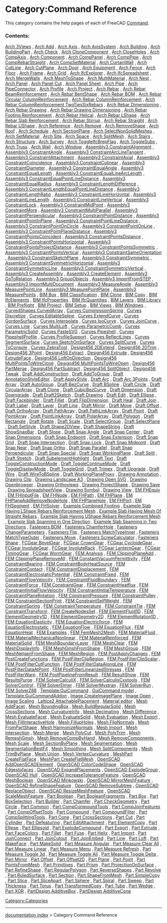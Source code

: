 # Category:Command Reference
This category contains the help pages of each of FreeCAD [Command](Command.md).

### Contents:

[Arch 3Views](Arch_3Views.md) , [Arch Add](Arch_Add.md) , [Arch Axis](Arch_Axis.md) , [Arch AxisSystem](Arch_AxisSystem.md) , [Arch Building](Arch_Building.md) , [Arch BuildingPart](Arch_BuildingPart.md) , [Arch Check](Arch_Check.md) , [Arch CloneComponent](Arch_CloneComponent.md) , [Arch CloseHoles](Arch_CloseHoles.md) , [Arch CompAxis](Arch_CompAxis.md) , [Arch Component](Arch_Component.md) , [Arch CompPanel](Arch_CompPanel.md) , [Arch CompPipe](Arch_CompPipe.md) , [Arch CompRebarStraight](Arch_CompRebarStraight.md) , [Arch CompSetMaterial](Arch_CompSetMaterial.md) , [Arch CurtainWall](Arch_CurtainWall.md) , [Arch CutLine](Arch_CutLine.md) , [Arch CutPlane](Arch_CutPlane.md) , [Arch Door](Arch_Door.md) , [Arch Equipment](Arch_Equipment.md) , [Arch Fence](Arch_Fence.md) , [Arch Floor](Arch_Floor.md) , [Arch Frame](Arch_Frame.md) , [Arch Grid](Arch_Grid.md) , [Arch IfcExplorer](Arch_IfcExplorer.md) , [Arch IfcSpreadsheet](Arch_IfcSpreadsheet.md) , [Arch MergeWalls](Arch_MergeWalls.md) , [Arch MeshToShape](Arch_MeshToShape.md) , [Arch MultiMaterial](Arch_MultiMaterial.md) , [Arch Nest](Arch_Nest.md) , [Arch Panel](Arch_Panel.md) , [Arch Panel Cut](Arch_Panel_Cut.md) , [Arch Panel Sheet](Arch_Panel_Sheet.md) , [Arch Pipe](Arch_Pipe.md) , [Arch PipeConnector](Arch_PipeConnector.md) , [Arch Profile](Arch_Profile.md) , [Arch Project](Arch_Project.md) , [Arch Rebar](Arch_Rebar.md) , [Arch Rebar BeamReinforcement](Arch_Rebar_BeamReinforcement.md) , [Arch Rebar BentShape](Arch_Rebar_BentShape.md) , [Arch Rebar BOM](Arch_Rebar_BOM.md) , [Arch Rebar Circular ColumnReinforcement](Arch_Rebar_Circular_ColumnReinforcement.md) , [Arch Rebar ColumnReinforcement](Arch_Rebar_ColumnReinforcement.md) , [Arch Rebar ColumnReinforcement TwoTiesSixRebars](Arch_Rebar_ColumnReinforcement_TwoTiesSixRebars.md) , [Arch Rebar Dimensioning](Arch_Rebar_Dimensioning.md) , [Arch Rebar Drawing](Arch_Rebar_Drawing.md) , [Arch Rebar Drawing Dimensioning](Arch_Rebar_Drawing_Dimensioning.md) , [Arch Rebar Footing Reinforcement](Arch_Rebar_Footing_Reinforcement.md) , [Arch Rebar Helical](Arch_Rebar_Helical.md) , [Arch Rebar LShape](Arch_Rebar_LShape.md) , [Arch Rebar Slab Reinforcement](Arch_Rebar_Slab_Reinforcement.md) , [Arch Rebar Stirrup](Arch_Rebar_Stirrup.md) , [Arch Rebar Straight](Arch_Rebar_Straight.md) , [Arch Rebar UShape](Arch_Rebar_UShape.md) , [Arch Reference](Arch_Reference.md) , [Arch Remove](Arch_Remove.md) , [Arch RemoveShape](Arch_RemoveShape.md) , [Arch Roof](Arch_Roof.md) , [Arch Schedule](Arch_Schedule.md) , [Arch SectionPlane](Arch_SectionPlane.md) , [Arch SelectNonSolidMeshes](Arch_SelectNonSolidMeshes.md) , [Arch SetMaterial](Arch_SetMaterial.md) , [Arch Site](Arch_Site.md) , [Arch Space](Arch_Space.md) , [Arch SplitMesh](Arch_SplitMesh.md) , [Arch Stairs](Arch_Stairs.md) , [Arch Structure](Arch_Structure.md) , [Arch Survey](Arch_Survey.md) , [Arch ToggleIfcBrepFlag](Arch_ToggleIfcBrepFlag.md) , [Arch ToggleSubs](Arch_ToggleSubs.md) , [Arch Truss](Arch_Truss.md) , [Arch Wall](Arch_Wall.md) , [Arch Window](Arch_Window.md) , [Assembly3 ConstraintAlignment](Assembly3_ConstraintAlignment.md) , [Assembly3 ConstraintAngle](Assembly3_ConstraintAngle.md) , [Assembly3 ConstraintArcLineTangent](Assembly3_ConstraintArcLineTangent.md) , [Assembly3 ConstraintAttachment](Assembly3_ConstraintAttachment.md) , [Assembly3 ConstraintAxial](Assembly3_ConstraintAxial.md) , [Assembly3 ConstraintCoincidence](Assembly3_ConstraintCoincidence.md) , [Assembly3 ConstraintColinear](Assembly3_ConstraintColinear.md) , [Assembly3 ConstraintDiameter](Assembly3_ConstraintDiameter.md) , [Assembly3 ConstraintEqualAngle](Assembly3_ConstraintEqualAngle.md) , [Assembly3 ConstraintEqualLength](Assembly3_ConstraintEqualLength.md) , [Assembly3 ConstraintEqualLineArcLength](Assembly3_ConstraintEqualLineArcLength.md) , [Assembly3 ConstraintEqualPointLineDistance](Assembly3_ConstraintEqualPointLineDistance.md) , [Assembly3 ConstraintEqualRadius](Assembly3_ConstraintEqualRadius.md) , [Assembly3 ConstraintLengthDifference](Assembly3_ConstraintLengthDifference.md) , [Assembly3 ConstraintLengthEqualPointLineDistance](Assembly3_ConstraintLengthEqualPointLineDistance.md) , [Assembly3 ConstraintLengthRatio](Assembly3_ConstraintLengthRatio.md) , [Assembly3 ConstraintLineHorizontal](Assembly3_ConstraintLineHorizontal.md) , [Assembly3 ConstraintLineLength](Assembly3_ConstraintLineLength.md) , [Assembly3 ConstraintLineVertical](Assembly3_ConstraintLineVertical.md) , [Assembly3 ConstraintLock](Assembly3_ConstraintLock.md) , [Assembly3 ConstraintMidPoint](Assembly3_ConstraintMidPoint.md) , [Assembly3 ConstraintMore](Assembly3_ConstraintMore.md) , [Assembly3 ConstraintMultiParallel](Assembly3_ConstraintMultiParallel.md) , [Assembly3 ConstraintPerpendicular](Assembly3_ConstraintPerpendicular.md) , [Assembly3 ConstraintPointDistance](Assembly3_ConstraintPointDistance.md) , [Assembly3 ConstraintPointInPlane](Assembly3_ConstraintPointInPlane.md) , [Assembly3 ConstraintPointLineDistance](Assembly3_ConstraintPointLineDistance.md) , [Assembly3 ConstraintPointOnCircle](Assembly3_ConstraintPointOnCircle.md) , [Assembly3 ConstraintPointOnLine](Assembly3_ConstraintPointOnLine.md) , [Assembly3 ConstraintPointPlaneDistance](Assembly3_ConstraintPointPlaneDistance.md) , [Assembly3 ConstraintPointsCoincident](Assembly3_ConstraintPointsCoincident.md) , [Assembly3 ConstraintPointsDistance](Assembly3_ConstraintPointsDistance.md) , [Assembly3 ConstraintPointsHorizontal](Assembly3_ConstraintPointsHorizontal.md) , [Assembly3 ConstraintPointsProjectDistance](Assembly3_ConstraintPointsProjectDistance.md) , [Assembly3 ConstraintPointsSymmetric](Assembly3_ConstraintPointsSymmetric.md) , [Assembly3 ConstraintPointsVertical](Assembly3_ConstraintPointsVertical.md) , [Assembly3 ConstraintSameOrientation](Assembly3_ConstraintSameOrientation.md) , [Assembly3 ConstraintSketchPlane](Assembly3_ConstraintSketchPlane.md) , [Assembly3 ConstraintSymmetric](Assembly3_ConstraintSymmetric.md) , [Assembly3 ConstraintSymmetricHorizontal](Assembly3_ConstraintSymmetricHorizontal.md) , [Assembly3 ConstraintSymmetricLine](Assembly3_ConstraintSymmetricLine.md) , [Assembly3 ConstraintSymmetricVertical](Assembly3_ConstraintSymmetricVertical.md) , [Assembly3 CreateAssembly](Assembly3_CreateAssembly.md) , [Assembly3 CreateElement](Assembly3_CreateElement.md) , [Assembly3 GoToRelation](Assembly3_GoToRelation.md) , [Assembly3 GroupObjects](Assembly3_GroupObjects.md) , [Assembly3 ImportFromSTEP](Assembly3_ImportFromSTEP.md) , [Assembly3 ImportMultiDocument](Assembly3_ImportMultiDocument.md) , [Assembly3 MeasureAngle](Assembly3_MeasureAngle.md) , [Assembly3 MeasurePointLine](Assembly3_MeasurePointLine.md) , [Assembly3 MeasurePointPlane](Assembly3_MeasurePointPlane.md) , [Assembly3 MeasurePoints](Assembly3_MeasurePoints.md) , [BIM Box](BIM_Box.md) , [BIM Classification](BIM_Classification.md) , [BIM Clone](BIM_Clone.md) , [BIM Copy](BIM_Copy.md) , [BIM IfcElements](BIM_IfcElements.md) , [BIM IfcProperties](BIM_IfcProperties.md) , [BIM IfcQuantities](BIM_IfcQuantities.md) , [BIM Layers](BIM_Layers.md) , [BIM Library](BIM_Library.md) , [BIM Preflight](BIM_Preflight.md) , [BIM Project](BIM_Project.md) , [BIM Setup](BIM_Setup.md) , [BIM Views](BIM_Views.md) , [BIM Windows](BIM_Windows.md) , [CurvedShapes CurvedArray](CurvedShapes_CurvedArray.md) , [Curves CompressionSpring](Curves_CompressionSpring.md) , [Curves Discretize](Curves_Discretize.md) , [Curves EditableSpline](Curves_EditableSpline.md) , [Curves ExtendCurve](Curves_ExtendCurve.md) , [Curves GordonSurface](Curves_GordonSurface.md) , [Curves Interpolate](Curves_Interpolate.md) , [Curves IsoCurve](Curves_IsoCurve.md) , [Curves JoinCurve](Curves_JoinCurve.md) , [Curves Line](Curves_Line.md) , [Curves MultiLoft](Curves_MultiLoft.md) , [Curves ParametricComb](Curves_ParametricComb.md) , [Curves ParametricSolid](Curves_ParametricSolid.md) , [Curves PasteSVG](Curves_PasteSVG.md) , [Curves Pipeshell](Curves_Pipeshell.md) , [Curves PipeshellProfile](Curves_PipeshellProfile.md) , [Curves ProfileSupport](Curves_ProfileSupport.md) , [Curves ReflectLines](Curves_ReflectLines.md) , [Curves SegmentSurface](Curves_SegmentSurface.md) , [Curves SketchOnSurface](Curves_SketchOnSurface.md) , [Curves SplitCurve](Curves_SplitCurve.md) , [Curves ToConsole](Curves_ToConsole.md) , [Curves ZebraTool](Curves_ZebraTool.md) , [Design456 2DExtend](Design456_2DExtend.md) , [Design456 2DTrim](Design456_2DTrim.md) , [Design456 3Point](Design456_3Point.md) , [Design456 Extract](Design456_Extract.md) , [Design456 Extrude](Design456_Extrude.md) , [Design456 ExtrudeFace](Design456_ExtrudeFace.md) , [Design456 LoftOnDirection](Design456_LoftOnDirection.md) , [Design456 MultiPointsToWireClose](Design456_MultiPointsToWireClose.md) , [Design456 MultiPointsToWireOpen](Design456_MultiPointsToWireOpen.md) , [Design456 PartMerge](Design456_PartMerge.md) , [Design456 PartSubtract](Design456_PartSubtract.md) , [Design456 SplitObject](Design456_SplitObject.md) , [Design456 Tweak](Design456_Tweak.md) , [Draft AddConstruction](Draft_AddConstruction.md) , [Draft AddToGroup](Draft_AddToGroup.md) , [Draft AnnotationStyleEditor](Draft_AnnotationStyleEditor.md) , [Draft ApplyStyle](Draft_ApplyStyle.md) , [Draft Arc](Draft_Arc.md) , [Draft Arc 3Points](Draft_Arc_3Points.md) , [Draft Array](Draft_Array.md) , [Draft AutoGroup](Draft_AutoGroup.md) , [Draft BezCurve](Draft_BezCurve.md) , [Draft BSpline](Draft_BSpline.md) , [Draft Circle](Draft_Circle.md) , [Draft CircularArray](Draft_CircularArray.md) , [Draft Clone](Draft_Clone.md) , [Draft CubicBezCurve](Draft_CubicBezCurve.md) , [Draft Dimension](Draft_Dimension.md) , [Draft Downgrade](Draft_Downgrade.md) , [Draft Draft2Sketch](Draft_Draft2Sketch.md) , [Draft Drawing](Draft_Drawing.md) , [Draft Edit](Draft_Edit.md) , [Draft Ellipse](Draft_Ellipse.md) , [Draft Facebinder](Draft_Facebinder.md) , [Draft Fillet](Draft_Fillet.md) , [Draft FlipDimension](Draft_FlipDimension.md) , [Draft Heal](Draft_Heal.md) , [Draft Join](Draft_Join.md) , [Draft Label](Draft_Label.md) , [Draft Layer](Draft_Layer.md) , [Draft Line](Draft_Line.md) , [Draft Mirror](Draft_Mirror.md) , [Draft Move](Draft_Move.md) , [Draft Offset](Draft_Offset.md) , [Draft OrthoArray](Draft_OrthoArray.md) , [Draft PathArray](Draft_PathArray.md) , [Draft PathLinkArray](Draft_PathLinkArray.md) , [Draft Point](Draft_Point.md) , [Draft PointArray](Draft_PointArray.md) , [Draft PointLinkArray](Draft_PointLinkArray.md) , [Draft PolarArray](Draft_PolarArray.md) , [Draft Polygon](Draft_Polygon.md) , [Draft Rectangle](Draft_Rectangle.md) , [Draft Rotate](Draft_Rotate.md) , [Draft Scale](Draft_Scale.md) , [Draft SelectGroup](Draft_SelectGroup.md) , [Draft SelectPlane](Draft_SelectPlane.md) , [Draft SetStyle](Draft_SetStyle.md) , [Draft Shape2DView](Draft_Shape2DView.md) , [Draft ShapeString](Draft_ShapeString.md) , [Draft ShowSnapBar](Draft_ShowSnapBar.md) , [Draft Slope](Draft_Slope.md) , [Draft Snap Angle](Draft_Snap_Angle.md) , [Draft Snap Center](Draft_Snap_Center.md) , [Draft Snap Dimensions](Draft_Snap_Dimensions.md) , [Draft Snap Endpoint](Draft_Snap_Endpoint.md) , [Draft Snap Extension](Draft_Snap_Extension.md) , [Draft Snap Grid](Draft_Snap_Grid.md) , [Draft Snap Intersection](Draft_Snap_Intersection.md) , [Draft Snap Lock](Draft_Snap_Lock.md) , [Draft Snap Midpoint](Draft_Snap_Midpoint.md) , [Draft Snap Near](Draft_Snap_Near.md) , [Draft Snap Ortho](Draft_Snap_Ortho.md) , [Draft Snap Parallel](Draft_Snap_Parallel.md) , [Draft Snap Perpendicular](Draft_Snap_Perpendicular.md) , [Draft Snap Special](Draft_Snap_Special.md) , [Draft Snap WorkingPlane](Draft_Snap_WorkingPlane.md) , [Draft Split](Draft_Split.md) , [Draft Stretch](Draft_Stretch.md) , [Draft SubelementHighlight](Draft_SubelementHighlight.md) , [Draft Text](Draft_Text.md) , [Draft ToggleConstructionMode](Draft_ToggleConstructionMode.md) , [Draft ToggleContinueMode](Draft_ToggleContinueMode.md) , [Draft ToggleDisplayMode](Draft_ToggleDisplayMode.md) , [Draft ToggleGrid](Draft_ToggleGrid.md) , [Draft Trimex](Draft_Trimex.md) , [Draft Upgrade](Draft_Upgrade.md) , [Draft Wire](Draft_Wire.md) , [Draft WireToBSpline](Draft_WireToBSpline.md) , [Draft WorkingPlaneProxy](Draft_WorkingPlaneProxy.md) , [Drawing Annotation](Drawing_Annotation.md) , [Drawing Clip](Drawing_Clip.md) , [Drawing Landscape A3](Drawing_Landscape_A3.md) , [Drawing Open SVG](Drawing_Open_SVG.md) , [Drawing Openbrowser](Drawing_Openbrowser.md) , [Drawing Orthoviews](Drawing_Orthoviews.md) , [Drawing ProjectShape](Drawing_ProjectShape.md) , [Drawing Save](Drawing_Save.md) , [Drawing SpreadsheetView](Drawing_SpreadsheetView.md) , [Drawing Symbol](Drawing_Symbol.md) , [Drawing View](Drawing_View.md) , [EM FHEquiv](EM_FHEquiv.md) , [EM FHInputFile](EM_FHInputFile.md) , [EM FHNode](EM_FHNode.md) , [EM FHPath](EM_FHPath.md) , [EM FHPlane](EM_FHPlane.md) , [EM FHPlaneAddRemoveNodeHole](EM_FHPlaneAddRemoveNodeHole.md) , [EM FHPlaneHole](EM_FHPlaneHole.md) , [EM FHPort](EM_FHPort.md) , [EM FHSegment](EM_FHSegment.md) , [EM FHSolver](EM_FHSolver.md) , [Example Combined Footing](Example_Combined_Footing.md) , [Example Slab Having LShape Rebars Reinforcement Mesh](Example_Slab_Having_LShape_Rebars_Reinforcement_Mesh.md) , [Example Slab Having Mesh Of Straight Rebars](Example_Slab_Having_Mesh_Of_Straight_Rebars.md) , [Example Slab Having UShape Rebars Reinforcement Mesh](Example_Slab_Having_UShape_Rebars_Reinforcement_Mesh.md) , [Example Slab Spanning in One Direction](Example_Slab_Spanning_in_One_Direction.md) , [Example Slab Spanning in Two Directions](Example_Slab_Spanning_in_Two_Directions.md) , [Fasteners BOM](Fasteners_BOM.md) , [Fasteners ChamferHole](Fasteners_ChamferHole.md) , [Fasteners ChangeParameters](Fasteners_ChangeParameters.md) , [Fasteners Flip](Fasteners_Flip.md) , [Fasteners MatchTypeInner](Fasteners_MatchTypeInner.md) , [Fasteners MatchTypeOuter](Fasteners_MatchTypeOuter.md) , [Fasteners Move](Fasteners_Move.md) , [Fasteners ScrewCalculator](Fasteners_ScrewCalculator.md) , [Fasteners Shape](Fasteners_Shape.md) , [FCGear BevelGear](FCGear_BevelGear.md) , [FCGear CrownGear](FCGear_CrownGear.md) , [FCGear CycloideGear](FCGear_CycloideGear.md) , [FCGear InvoluteGear](FCGear_InvoluteGear.md) , [FCGear InvoluteRack](FCGear_InvoluteRack.md) , [FCGear LanternGear](FCGear_LanternGear.md) , [FCGear TimingGear](FCGear_TimingGear.md) , [FCGear WormGear](FCGear_WormGear.md) , [FEM Analysis](FEM_Analysis.md) , [FEM ClippingPlaneAdd](FEM_ClippingPlaneAdd.md) , [FEM ClippingPlaneRemoveAll](FEM_ClippingPlaneRemoveAll.md) , [FEM ConstantVacuumPermittivity](FEM_ConstantVacuumPermittivity.md) , [FEM ConstraintBearing](FEM_ConstraintBearing.md) , [FEM ConstraintBodyHeatSource](FEM_ConstraintBodyHeatSource.md) , [FEM ConstraintContact](FEM_ConstraintContact.md) , [FEM ConstraintDisplacement](FEM_ConstraintDisplacement.md) , [FEM ConstraintElectrostaticPotential](FEM_ConstraintElectrostaticPotential.md) , [FEM ConstraintFixed](FEM_ConstraintFixed.md) , [FEM ConstraintFlowVelocity](FEM_ConstraintFlowVelocity.md) , [FEM ConstraintFluidBoundary](FEM_ConstraintFluidBoundary.md) , [FEM ConstraintForce](FEM_ConstraintForce.md) , [FEM ConstraintGear](FEM_ConstraintGear.md) , [FEM ConstraintHeatflux](FEM_ConstraintHeatflux.md) , [FEM ConstraintInitialFlowVelocity](FEM_ConstraintInitialFlowVelocity.md) , [FEM ConstraintInitialTemperature](FEM_ConstraintInitialTemperature.md) , [FEM ConstraintPlaneRotation](FEM_ConstraintPlaneRotation.md) , [FEM ConstraintPressure](FEM_ConstraintPressure.md) , [FEM ConstraintPulley](FEM_ConstraintPulley.md) , [FEM ConstraintSectionPrint](FEM_ConstraintSectionPrint.md) , [FEM ConstraintSelfWeight](FEM_ConstraintSelfWeight.md) , [FEM ConstraintSpring](FEM_ConstraintSpring.md) , [FEM ConstraintTemperature](FEM_ConstraintTemperature.md) , [FEM ConstraintTie](FEM_ConstraintTie.md) , [FEM ConstraintTransform](FEM_ConstraintTransform.md) , [FEM CreateNodesSet](FEM_CreateNodesSet.md) , [FEM ElementFluid1D](FEM_ElementFluid1D.md) , [FEM ElementGeometry1D](FEM_ElementGeometry1D.md) , [FEM ElementGeometry2D](FEM_ElementGeometry2D.md) , [FEM ElementRotation1D](FEM_ElementRotation1D.md) , [FEM EquationElasticity](FEM_EquationElasticity.md) , [FEM EquationElectricforce](FEM_EquationElectricforce.md) , [FEM EquationElectrostatic](FEM_EquationElectrostatic.md) , [FEM EquationFlow](FEM_EquationFlow.md) , [FEM EquationFlux](FEM_EquationFlux.md) , [FEM EquationHeat](FEM_EquationHeat.md) , [FEM Examples](FEM_Examples.md) , [FEM FemMesh2Mesh](FEM_FemMesh2Mesh.md) , [FEM MaterialFluid](FEM_MaterialFluid.md) , [FEM MaterialMechanicalNonlinear](FEM_MaterialMechanicalNonlinear.md) , [FEM MaterialReinforced](FEM_MaterialReinforced.md) , [FEM MaterialSolid](FEM_MaterialSolid.md) , [FEM MeshBoundaryLayer](FEM_MeshBoundaryLayer.md) , [FEM MeshClear](FEM_MeshClear.md) , [FEM MeshDisplayInfo](FEM_MeshDisplayInfo.md) , [FEM MeshGmshFromShape](FEM_MeshGmshFromShape.md) , [FEM MeshGroup](FEM_MeshGroup.md) , [FEM MeshNetgenFromShape](FEM_MeshNetgenFromShape.md) , [FEM MeshRegion](FEM_MeshRegion.md) , [FEM PostApplyChanges](FEM_PostApplyChanges.md) , [FEM PostCreateFunctions](FEM_PostCreateFunctions.md) , [FEM PostFilterClipRegion](FEM_PostFilterClipRegion.md) , [FEM PostFilterClipScalar](FEM_PostFilterClipScalar.md) , [FEM PostFilterCutFunction](FEM_PostFilterCutFunction.md) , [FEM PostFilterDataAlongLine](FEM_PostFilterDataAlongLine.md) , [FEM PostFilterDataAtPoint](FEM_PostFilterDataAtPoint.md) , [FEM PostFilterLinearizedStresses](FEM_PostFilterLinearizedStresses.md) , [FEM PostFilterWarp](FEM_PostFilterWarp.md) , [FEM PostPipelineFromResult](FEM_PostPipelineFromResult.md) , [FEM ResultShow](FEM_ResultShow.md) , [FEM ResultsPurge](FEM_ResultsPurge.md) , [FEM SolverCalculiX](FEM_SolverCalculiX.md) , [FEM SolverCalculixCxxtools](FEM_SolverCalculixCxxtools.md) , [FEM SolverControl](FEM_SolverControl.md) , [FEM SolverElmer](FEM_SolverElmer.md) , [FEM SolverMystran](FEM_SolverMystran.md) , [FEM SolverRun](FEM_SolverRun.md) , [FEM SolverZ88](FEM_SolverZ88.md) , [Template:GuiCommand](Template:GuiCommand.md) , [GuiCommand model](GuiCommand_model.md) , [Template:GuiCommandAddon](Template:GuiCommandAddon.md) , [Image CreateImagePlane](Image_CreateImagePlane.md) , [Image Open](Image_Open.md) , [Image Scaling](Image_Scaling.md) , [Lattice2 AttachablePlacement](Lattice2_AttachablePlacement.md) , [Material editor](Material_editor.md) , [Mesh AddFacet](Mesh_AddFacet.md) , [Mesh BoundingBox](Mesh_BoundingBox.md) , [Mesh BuildRegularSolid](Mesh_BuildRegularSolid.md) , [Mesh CrossSections](Mesh_CrossSections.md) , [Mesh CurvatureInfo](Mesh_CurvatureInfo.md) , [Mesh Decimating](Mesh_Decimating.md) , [Mesh Difference](Mesh_Difference.md) , [Mesh EvaluateFacet](Mesh_EvaluateFacet.md) , [Mesh EvaluateSolid](Mesh_EvaluateSolid.md) , [Mesh Evaluation](Mesh_Evaluation.md) , [Mesh Export](Mesh_Export.md) , [Mesh FillInteractiveHole](Mesh_FillInteractiveHole.md) , [Mesh FillupHoles](Mesh_FillupHoles.md) , [Mesh FlipNormals](Mesh_FlipNormals.md) , [Mesh FromPartShape](Mesh_FromPartShape.md) , [Mesh HarmonizeNormals](Mesh_HarmonizeNormals.md) , [Mesh Import](Mesh_Import.md) , [Mesh Intersection](Mesh_Intersection.md) , [Mesh Merge](Mesh_Merge.md) , [Mesh PolyCut](Mesh_PolyCut.md) , [Mesh PolyTrim](Mesh_PolyTrim.md) , [Mesh RemeshGmsh](Mesh_RemeshGmsh.md) , [Mesh RemoveCompByHand](Mesh_RemoveCompByHand.md) , [Mesh RemoveComponents](Mesh_RemoveComponents.md) , [Mesh Scale](Mesh_Scale.md) , [Mesh SectionByPlane](Mesh_SectionByPlane.md) , [Mesh Segmentation](Mesh_Segmentation.md) , [Mesh SegmentationBestFit](Mesh_SegmentationBestFit.md) , [Mesh Smoothing](Mesh_Smoothing.md) , [Mesh SplitComponents](Mesh_SplitComponents.md) , [Mesh TrimByPlane](Mesh_TrimByPlane.md) , [Mesh Union](Mesh_Union.md) , [Mesh VertexCurvature](Mesh_VertexCurvature.md) , [MeshPart CreateFlatFace](MeshPart_CreateFlatFace.md) , [MeshPart CreateFlatMesh](MeshPart_CreateFlatMesh.md) , [OpenSCAD AddOpenSCADElement](OpenSCAD_AddOpenSCADElement.md) , [OpenSCAD ColorCodeShape](OpenSCAD_ColorCodeShape.md) , [OpenSCAD Edgestofaces](OpenSCAD_Edgestofaces.md) , [OpenSCAD ExpandPlacements](OpenSCAD_ExpandPlacements.md) , [OpenSCAD ExplodeGroup](OpenSCAD_ExplodeGroup.md) , [OpenSCAD Hull](OpenSCAD_Hull.md) , [OpenSCAD IncreaseToleranceFeature](OpenSCAD_IncreaseToleranceFeature.md) , [OpenSCAD MeshBoolean](OpenSCAD_MeshBoolean.md) , [OpenSCAD Minkowski](OpenSCAD_Minkowski.md) , [OpenSCAD MirrorMeshFeature](OpenSCAD_MirrorMeshFeature.md) , [OpenSCAD RefineShapeFeature](OpenSCAD_RefineShapeFeature.md) , [OpenSCAD RemoveSubtree](OpenSCAD_RemoveSubtree.md) , [OpenSCAD ReplaceObject](OpenSCAD_ReplaceObject.md) , [OpenSCAD ResizeMeshFeature](OpenSCAD_ResizeMeshFeature.md) , [OpenSCAD ScaleMeshFeature](OpenSCAD_ScaleMeshFeature.md) , [Part Boolean](Part_Boolean.md) , [Part BooleanFragments](Part_BooleanFragments.md) , [Part Box](Part_Box.md) , [Part BoxSelection](Part_BoxSelection.md) , [Part Builder](Part_Builder.md) , [Part Chamfer](Part_Chamfer.md) , [Part CheckGeometry](Part_CheckGeometry.md) , [Part Circle](Part_Circle.md) , [Part Common](Part_Common.md) , [Part CompCompoundTools](Part_CompCompoundTools.md) , [Part CompJoinFeatures](Part_CompJoinFeatures.md) , [Part CompOffsetTools](Part_CompOffsetTools.md) , [Part Compound](Part_Compound.md) , [Part CompoundFilter](Part_CompoundFilter.md) , [Part CompSplittingTools](Part_CompSplittingTools.md) , [Part Cone](Part_Cone.md) , [Part CrossSections](Part_CrossSections.md) , [Part Cut](Part_Cut.md) , [Part Cylinder](Part_Cylinder.md) , [Part Defeaturing](Part_Defeaturing.md) , [Part EditAttachment](Part_EditAttachment.md) , [Part ElementCopy](Part_ElementCopy.md) , [Part Ellipse](Part_Ellipse.md) , [Part Ellipsoid](Part_Ellipsoid.md) , [Part ExplodeCompound](Part_ExplodeCompound.md) , [Part Export](Part_Export.md) , [Part Extrude](Part_Extrude.md) , [Part FaceColors](Part_FaceColors.md) , [Part Fillet](Part_Fillet.md) , [Part Fuse](Part_Fuse.md) , [Part Helix](Part_Helix.md) , [Part Import](Part_Import.md) , [Part JoinConnect](Part_JoinConnect.md) , [Part JoinCutout](Part_JoinCutout.md) , [Part JoinEmbed](Part_JoinEmbed.md) , [Part Line](Part_Line.md) , [Part Loft](Part_Loft.md) , [Part MakeFace](Part_MakeFace.md) , [Part MakeSolid](Part_MakeSolid.md) , [Part Measure Angular](Part_Measure_Angular.md) , [Part Measure Clear All](Part_Measure_Clear_All.md) , [Part Measure Linear](Part_Measure_Linear.md) , [Part Measure Menu](Part_Measure_Menu.md) , [Part Measure Refresh](Part_Measure_Refresh.md) , [Part Measure Toggle 3d](Part_Measure_Toggle_3d.md) , [Part Measure Toggle All](Part_Measure_Toggle_All.md) , [Part Measure Toggle Delta](Part_Measure_Toggle_Delta.md) , [Part Mirror](Part_Mirror.md) , [Part Offset](Part_Offset.md) , [Part Offset2D](Part_Offset2D.md) , [Part Plane](Part_Plane.md) , [Part Point](Part_Point.md) , [Part PointsFromMesh](Part_PointsFromMesh.md) , [Part Primitives](Part_Primitives.md) , [Part Prism](Part_Prism.md) , [Part ProjectionOnSurface](Part_ProjectionOnSurface.md) , [Part RefineShape](Part_RefineShape.md) , [Part RegularPolygon](Part_RegularPolygon.md) , [Part ReverseShapes](Part_ReverseShapes.md) , [Part Revolve](Part_Revolve.md) , [Part RuledSurface](Part_RuledSurface.md) , [Part Section](Part_Section.md) , [Part ShapeFromMesh](Part_ShapeFromMesh.md) , [Part SimpleCopy](Part_SimpleCopy.md) , [Part Slice](Part_Slice.md) , [Part SliceApart](Part_SliceApart.md) , [Part Sphere](Part_Sphere.md) , [Part Spiral](Part_Spiral.md) , [Part Sweep](Part_Sweep.md) , [Part Thickness](Part_Thickness.md) , [Part Torus](Part_Torus.md) , [Part TransformedCopy](Part_TransformedCopy.md) , [Part Tube](Part_Tube.md) , [Part Wedge](Part_Wedge.md) , [Part XOR](Part_XOR.md) , [PartDesign AdditiveBox](PartDesign_AdditiveBox.md) , [PartDesign AdditiveCone](PartDesign_AdditiveCone.md)

[Category:Categories](Category:Categories.md)

---
[documentation index](../README.md) > Category:Command Reference
